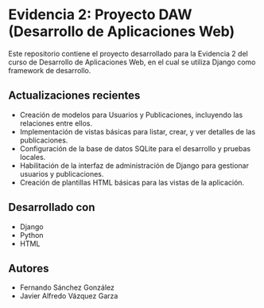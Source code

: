 # Evidencia 2: Proyecto DAW (Desarrollo de Aplicaciones Web)
Este repositorio contiene el proyecto desarrollado para la Evidencia 2 del curso de Desarrollo de Aplicaciones Web, 
en el cual se utiliza Django como framework de desarrollo.

## Actualizaciones recientes

- Creación de modelos para Usuarios y Publicaciones, incluyendo las relaciones entre ellos.
- Implementación de vistas básicas para listar, crear, y ver detalles de las publicaciones.
- Configuración de la base de datos SQLite para el desarrollo y pruebas locales.
- Habilitación de la interfaz de administración de Django para gestionar usuarios y publicaciones.
- Creación de plantillas HTML básicas para las vistas de la aplicación.

## Desarrollado con

- Django
- Python
- HTML

## Autores

- Fernando Sánchez González
- Javier Alfredo Vázquez Garza
